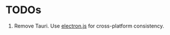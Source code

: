 # TODOs

1. Remove Tauri. Use [electron.js](https://www.electronjs.org/) for cross-platform consistency.
